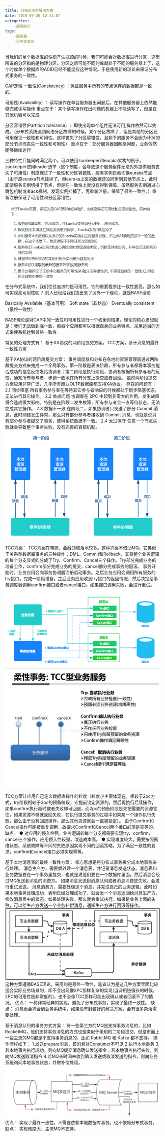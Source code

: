 ```yaml
---
title: 分布式事务解决方案
date: 2019-09-20 12:42:07
categories: 
    -后端知识
tags:
    -服务器
    -分布式事务
---
```

当我们的单个数据库的性能产生瓶颈的时候，我们可能会对数据库进行分区，这里所说的分区指的是物理分区，分区之后可能不同的库就处于不同的服务器上了，这个时候单个数据库的ACID已经不能适应这种情况。于是使用新的理论来保证分布式事务的一致性。

CAP定理
一致性(Consistency) ：保证服务中所有的节点保存的数据都是一致的。

可用性(Availability) ： 读写操作在单台服务器出问题后，在其他服务器上依然能够完成读写操作
重点在于：某个读写操作在出问题的机器上不能读写了，但是在其他机器可以完成 

分区容错性(Partition tolerance) ： 即使出现单个组件无法可用,操作依然可以完成。（分布式系统遇到网络分区故障的时候，某个分区故障了，但是其他的分区还可用保证一致性和可用性。这样丧失了分区容错性。且剩下的服务不会因为坏掉的部分节点而丧失一致性和可用性）
重点在于：部分服务器因网络问题，业务依然能够继续运行

三种特性只能同时满足两个。可以使用zookeeper和euraka架构的例子。zookeeper使用leader选举（这个制度，会导致这个服务组件无法对外提供服务丧失了可用性）制度保证了一致性和分区容错性，服务实例自动切换euraka节点（由于原euraka节点挂掉了，但euraka上面的数据还没同步到其他节点上，此时即使服务实例切换了节点，但是在一致性上就没有得到保障，虽然服务实例通过心跳包机制或者ack机制，发现实例挂掉了，再重新注册，保障了最终一致性。）重新注册保证了可用性和分区容错性。

![pic_1](/images/clipboard.png)
在分布式系统中，我们往往追求的是可用性，它的重要程序比一致性要高，那么如何实现高可用性呢？ 前人已经给我们提出来了另外一个理论，就是BASE理论

Basically Available（基本可用）
Soft state（软状态）
Eventually consistent（最终一致性）

BASE理论是对CAP中的一致性和可用性进行一个权衡的结果，理论的核心思想就是：我们无法做到强一致，但每个应用都可以根据自身的业务特点，采用适当的方式来使系统达到最终一致性



常见的处理方式有：
基于XA协议的两阶段提交方案，TCC方案，基于消息的最终一致性方案

基于XA协议的两阶段提交方案：
事务调度器和分布在各地的资源管理器通过两阶段提交方式来完成一个全局事务。第一阶段是表决阶段，所有参与者都将本事务能否成功的信息反馈发给协调者；第二阶段是执行阶段，协调者根据所有参与者的反馈，通知所有参与者，步调一致地在所有分支上提交或者回滚。
虽然两阶段提交方案应用非常广泛，几乎所有商业OLTP数据库都支持XA协议。
存在的问题有：
2.1 同步阻塞 所有事务参与者在等待其它参与者响应的时候都处于同步阻塞状态，无法进行其它操作。
2.2 单点问题 协调者在 2PC 中起到非常大的作用，发生故障将会造成很大影响。特别是在阶段二发生故障，所有参与者会一直等待状态，无法完成其它操作。
2.3 数据不一致 在阶段二，如果协调者只发送了部分 Commit 消息，此时网络发生异常，那么只有部分参与者接收到 Commit 消息，也就是说只有部分参与者提交了事务，使得系统数据不一致。
2.4 太过保守 任意一个节点失败就会导致整个事务失败，没有完善的容错机制。
![pic_1](/images/clipboard2.png)

TCC方案：
TCC方案在电商、金融领域落地较多。这种方案不借助MQ。它类似于关系型数据库事务的三种操作：DML、Commit和Rollback，其将整个业务逻辑的每个分支显式的分成了Try、Confirm、Cancel三个操作。Try部分完成业务的准备工作，confirm部分完成业务的提交，cancel部分完成事务的回滚。
事务开始时，业务应用会向事务协调器注册启动事务。之后业务应用会调用所有服务的try接口，完成一阶段准备。之后业务应用收到try接口的返回情况，然后决定给事务调度器调用confirm接口或者cancel接口。如果接口调用失败，会进行重试。

![pic_1](/images/clipboard3.png)
![pic_1](/images/clipboard4.png)

TCC方案让应用自己定义数据库操作的粒度（粒度小主要体现在，相较于2pc方式，try阶段相较于2pc的预备阶段，它提前锁定资源的，然后再执行后续操作，如果confirm执行超时或者失败即可回退，而2pc的预备阶段是先把需要的资源锁住，如果资源不够就返回失败，在执行提交事务的过程中如果某一个操作执行失败，那么由于没有回退操作，那么其他资源就会一直被锁定）。
由于Confirm和Cancel操作可能被重复调用，故要求Confirm和Cancel两个接口必须是幂等的。
缺点：
  ● 对应用的侵入性强。业务逻辑的每个分支都需要实现try、confirm、cancel三个操作，应用侵入性较强，改造成本高。
  ● 实现难度较大。需要按照网络状态、系统故障等不同的失败原因实现不同的回滚策略。为了满足一致性的要求，confirm和cancel接口必须实现幂等。

基于本地消息表的最终一致性方案：
核心思想是将分布式事务拆分成本地事务进行处理。
消息生产方，需要额外建一个消息表，并记录消息发送状态。消息表和业务数据要在一个事务里提交，也就是说他们要在一个数据库里面。然后消息会经过MQ发送到消息的消费方。
如果消息发送到消息队列或者消息消费放失败，会进行重试发送。
消息消费方，需要处理这个消息，并完成自己的业务逻辑。此时如果本地事务处理成功，表明已经处理成功了，就会发一个消息返回给消息生产方，修改消息表中的状态。如果处理失败，那么就会重试执行。如果是业务上面的失败，可以给生产方发送一个业务补偿消息，通知生产方进行回滚等操作。
![pic_1](/images/clipboard5.png)
这种方案遵循BASE理论，采用的是最终一致性，笔者认为是这几种方案里面比较适合实际业务场景的，即不会出现像2PC那样复杂的实现(当调用链很长的时候，2PC的可用性是非常低的)，也不会像TCC那样可能出现确认或者回滚不了的情况。
优点： 一种非常经典的实现，避免了分布式事务，实现了最终一致性。
缺点： 消息表会耦合到业务系统中，如果没有封装好的解决方案，会有很多杂活需要处理。

基于消息队列的事务方式方案：
有一些第三方的MQ是支持事务消息的，比如RocketMQ，他们支持事务消息的方式也是类似于采用的二阶段提交，但是市面上一些主流的MQ都是不支持事务消息的，比如 RabbitMQ 和 Kafka 都不支持。
操作流程如下：
1.发送prepare消息，该消息对Consumer不可见
2.执行本地事务
3.若本地事务执行成功，则向MQ提交消息确认发送指令；若本地事务执行失败，则向MQ发送取消指令
4.若MQ长时间未收到确认发送或取消发送的指令，则向业务系统询问本地事务状态，并做补偿处理。
![pic_1](/images/clipboard6.png)
优点： 实现了最终一致性，不需要依赖本地数据库事务。也不依赖分布式事务。
缺点： 实现难度大，主流MQ不支持。
